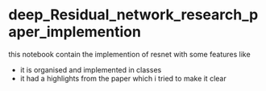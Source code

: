 # deep_Residual_network_research_paper_implemention

this notebook contain the implemention of resnet with some features like 
- it is organised and implemented in classes 
- it had a highlights from the paper which i tried to make it clear 
